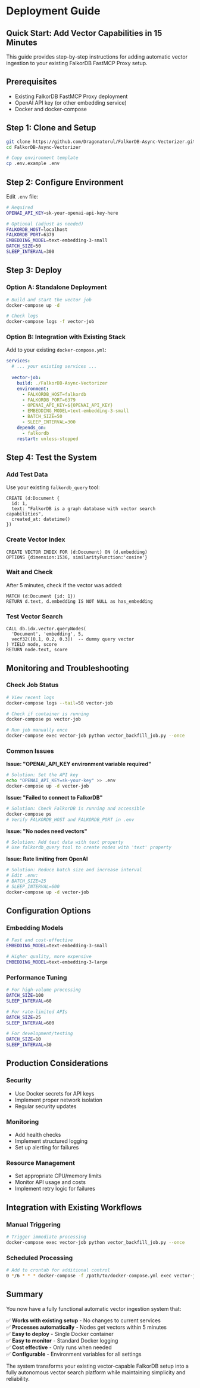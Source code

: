 # Deployment Guide

## Quick Start: Add Vector Capabilities in 15 Minutes

This guide provides step-by-step instructions for adding automatic vector ingestion to your existing FalkorDB FastMCP Proxy setup.

## Prerequisites

- Existing FalkorDB FastMCP Proxy deployment
- OpenAI API key (or other embedding service)
- Docker and docker-compose

## Step 1: Clone and Setup

```bash
git clone https://github.com/Dragonatorul/FalkorDB-Async-Vectorizer.git
cd FalkorDB-Async-Vectorizer

# Copy environment template
cp .env.example .env
```

## Step 2: Configure Environment

Edit `.env` file:

```bash
# Required
OPENAI_API_KEY=sk-your-openai-api-key-here

# Optional (adjust as needed)
FALKORDB_HOST=localhost
FALKORDB_PORT=6379
EMBEDDING_MODEL=text-embedding-3-small
BATCH_SIZE=50
SLEEP_INTERVAL=300
```

## Step 3: Deploy

### Option A: Standalone Deployment

```bash
# Build and start the vector job
docker-compose up -d

# Check logs
docker-compose logs -f vector-job
```

### Option B: Integration with Existing Stack

Add to your existing `docker-compose.yml`:

```yaml
services:
  # ... your existing services ...
  
  vector-job:
    build: ./FalkorDB-Async-Vectorizer
    environment:
      - FALKORDB_HOST=falkordb
      - FALKORDB_PORT=6379
      - OPENAI_API_KEY=${OPENAI_API_KEY}
      - EMBEDDING_MODEL=text-embedding-3-small
      - BATCH_SIZE=50
      - SLEEP_INTERVAL=300
    depends_on:
      - falkordb
    restart: unless-stopped
```

## Step 4: Test the System

### Add Test Data
Use your existing `falkordb_query` tool:

```cypher
CREATE (d:Document {
  id: 1,
  text: "FalkorDB is a graph database with vector search capabilities",
  created_at: datetime()
})
```

### Create Vector Index
```cypher
CREATE VECTOR INDEX FOR (d:Document) ON (d.embedding) 
OPTIONS {dimension:1536, similarityFunction:'cosine'}
```

### Wait and Check
After 5 minutes, check if the vector was added:

```cypher
MATCH (d:Document {id: 1}) 
RETURN d.text, d.embedding IS NOT NULL as has_embedding
```

### Test Vector Search
```cypher
CALL db.idx.vector.queryNodes(
  'Document', 'embedding', 5, 
  vecf32([0.1, 0.2, 0.3])  -- dummy query vector
) YIELD node, score
RETURN node.text, score
```

## Monitoring and Troubleshooting

### Check Job Status
```bash
# View recent logs
docker-compose logs --tail=50 vector-job

# Check if container is running
docker-compose ps vector-job

# Run job manually once
docker-compose exec vector-job python vector_backfill_job.py --once
```

### Common Issues

**Issue: "OPENAI_API_KEY environment variable required"**
```bash
# Solution: Set the API key
echo "OPENAI_API_KEY=sk-your-key" >> .env
docker-compose up -d vector-job
```

**Issue: "Failed to connect to FalkorDB"**
```bash
# Solution: Check FalkorDB is running and accessible
docker-compose ps
# Verify FALKORDB_HOST and FALKORDB_PORT in .env
```

**Issue: "No nodes need vectors"**
```bash
# Solution: Add test data with text property
# Use falkordb_query tool to create nodes with 'text' property
```

**Issue: Rate limiting from OpenAI**
```bash
# Solution: Reduce batch size and increase interval
# Edit .env:
# BATCH_SIZE=25
# SLEEP_INTERVAL=600
docker-compose up -d vector-job
```

## Configuration Options

### Embedding Models

```bash
# Fast and cost-effective
EMBEDDING_MODEL=text-embedding-3-small

# Higher quality, more expensive  
EMBEDDING_MODEL=text-embedding-3-large
```

### Performance Tuning

```bash
# For high-volume processing
BATCH_SIZE=100
SLEEP_INTERVAL=60

# For rate-limited APIs
BATCH_SIZE=25
SLEEP_INTERVAL=600

# For development/testing
BATCH_SIZE=10
SLEEP_INTERVAL=30
```

## Production Considerations

### Security
- Use Docker secrets for API keys
- Implement proper network isolation
- Regular security updates

### Monitoring
- Add health checks
- Implement structured logging
- Set up alerting for failures

### Resource Management
- Set appropriate CPU/memory limits
- Monitor API usage and costs
- Implement retry logic for failures

## Integration with Existing Workflows

### Manual Triggering
```bash
# Trigger immediate processing
docker-compose exec vector-job python vector_backfill_job.py --once
```

### Scheduled Processing
```bash
# Add to crontab for additional control
0 */6 * * * docker-compose -f /path/to/docker-compose.yml exec vector-job python vector_backfill_job.py --once
```

## Summary

You now have a fully functional automatic vector ingestion system that:

✅ **Works with existing setup** - No changes to current services  
✅ **Processes automatically** - Nodes get vectors within 5 minutes  
✅ **Easy to deploy** - Single Docker container  
✅ **Easy to monitor** - Standard Docker logging  
✅ **Cost effective** - Only runs when needed  
✅ **Configurable** - Environment variables for all settings  

The system transforms your existing vector-capable FalkorDB setup into a fully autonomous vector search platform while maintaining simplicity and reliability.